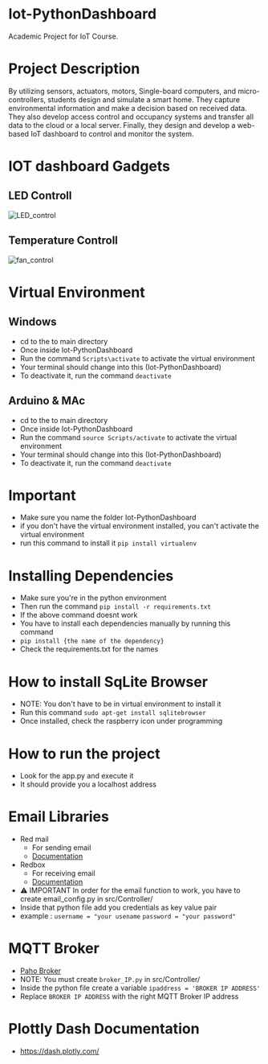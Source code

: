 # Iot-PythonDashboard
Academic Project for IoT Course.

# Project Description
By utilizing sensors, actuators, motors, Single-board computers, and micro-controllers, students
design and simulate a smart home. They capture environmental information and make a decision
based on received data. They also develop access control and occupancy systems and transfer all
data to the cloud or a local server. Finally, they design and develop a web-based IoT dashboard to
control and monitor the system.

# IOT dashboard Gadgets
## LED Controll
![LED_control](https://user-images.githubusercontent.com/77903214/226199328-e43ea068-e232-4dad-af93-d2dc6bbfe0ae.gif)

## Temperature Controll
![fan_control](https://user-images.githubusercontent.com/77903214/226211001-8dbc55a2-8f59-43f4-8850-296829f73b0b.gif)

# Virtual Environment
## Windows
- cd to the to main directory
- Once inside Iot-PythonDashboard
- Run the command `Scripts\activate` to activate the virtual environment
- Your terminal should change into this (Iot-PythonDashboard)
- To deactivate it, run the command `deactivate`


## Arduino & MAc
- cd to the to main directory
- Once inside Iot-PythonDashboard
- Run the command `source Scripts/activate` to activate the virtual environment
- Your terminal should change into this (Iot-PythonDashboard)
- To deactivate it, run the command `deactivate`
# Important
- Make sure you name the folder Iot-PythonDashboard
- if you don't have the virtual environment installed, you can't activate the virtual environment
- run this command to install it `pip install virtualenv`

# Installing Dependencies
- Make sure you're in the python environment
- Then run the command `pip install -r requirements.txt`
- If the above command doesnt work
- You have to install each dependencies manually by running this command
- `pip install {the name of the dependency}`
- Check the requirements.txt for the names

# How to install SqLite Browser
- NOTE: You don't have to be in virtual environment to install it
- Run this command `sudo apt-get install sqlitebrowser`
- Once installed, check the raspberry icon under programming

# How to run the project
- Look for the app.py and execute it
- It should provide you a localhost address

# Email Libraries
- Red mail
  - For sending email 
  - [Documentation](https://red-mail.readthedocs.io/en/stable/tutorials/getting_started.html)
- Redbox
  - For receiving email
  - [Documentation](https://red-box.readthedocs.io/en/latest/tutorials/getting_started.html)
- :warning: IMPORTANT In order for the email function to work, you have to create email_config.py in src/Controller/
- Inside that python file add you credentials as key value pair
- example : `username = "your usename` `password = "your password"`

# MQTT Broker
- [Paho Broker](https://pypi.org/project/paho-mqtt/)
- NOTE: You must create `broker_IP.py` in src/Controller/
- Inside the python file create a variable `ipaddress = 'BROKER IP ADDRESS'`
- Replace `BROKER IP ADDRESS` with the right MQTT Broker IP address 

# Plottly Dash Documentation
- https://dash.plotly.com/
